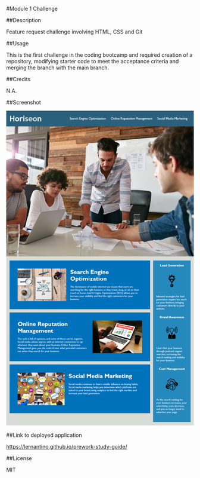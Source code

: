 #Module 1 Challenge

##Description

Feature request challenge involving HTML, CSS and Git

##Usage

This is the first challenge in the coding bootcamp and required creation of a repository, modifying starter code to meet the acceptance criteria and merging the branch with the main branch.

##Credits

N.A.

##Screenshot

![Screenshot](/assets/images/01-html-css-git-homework-demo.png)
 
##Link to deployed application

https://lernantino.github.io/prework-study-guide/

##License

MIT